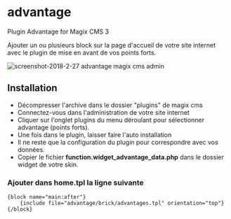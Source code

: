 # advantage
Plugin Advantage for Magix CMS 3

Ajouter un ou plusieurs block sur la page d'accueil de votre site internet avec le plugin de mise en avant de vos points forts.

![screenshot-2018-2-27 advantage magix cms admin](https://user-images.githubusercontent.com/356674/36724134-88738242-1bb2-11e8-9379-30fd3ba3a5ca.png)


## Installation
 * Décompresser l'archive dans le dossier "plugins" de magix cms
 * Connectez-vous dans l'administration de votre site internet
 * Cliquer sur l'onglet plugins du menu déroulant pour sélectionner advantage (points forts).
 * Une fois dans le plugin, laisser faire l'auto installation
 * Il ne reste que la configuration du plugin pour correspondre avec vos données.
 * Copier le fichier **function.widget_advantage_data.php** dans le dossier widget de votre skin.

### Ajouter dans home.tpl la ligne suivante

```smarty
{block name="main:after"}
    {include file="advantage/brick/advantages.tpl" orientation="top"}
{/block}
````